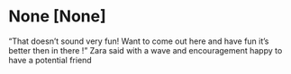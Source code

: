 # None [None]
“That doesn’t sound very fun! Want to come out here and have fun it’s better then in there !” Zara said with a wave and encouragement happy to have a potential friend
